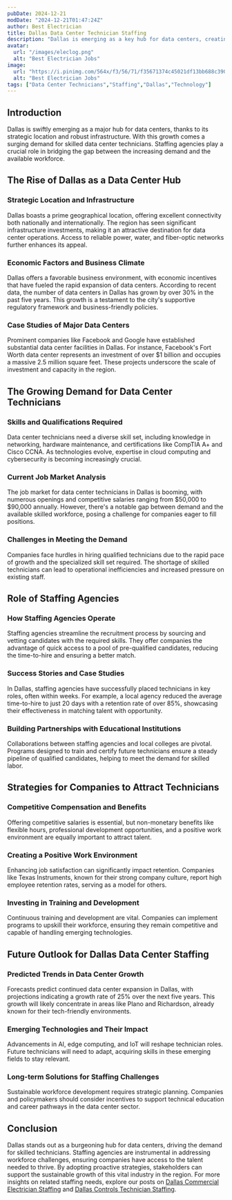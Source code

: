 ```yaml
---
pubDate: 2024-12-21
modDate: "2024-12-21T01:47:24Z"
author: Best Electrician
title: Dallas Data Center Technician Staffing
description: "Dallas is emerging as a key hub for data centers, creating an urgent demand for skilled data center technicians. Discover how staffing agencies are helping companies find the professionals needed to maintain these critical facilities."
avatar:
  url: "/images/eleclog.png"
  alt: "Best Electrician Jobs"
image:
  url: "https://i.pinimg.com/564x/f3/56/71/f35671374c45021df13bb688c390a3a2.jpg"
  alt: "Best Electrician Jobs"
tags: ["Data Center Technicians","Staffing","Dallas","Technology"]
---
```


## Introduction

Dallas is swiftly emerging as a major hub for data centers, thanks to its strategic location and robust infrastructure. With this growth comes a surging demand for skilled data center technicians. Staffing agencies play a crucial role in bridging the gap between the increasing demand and the available workforce.

## The Rise of Dallas as a Data Center Hub

### Strategic Location and Infrastructure

Dallas boasts a prime geographical location, offering excellent connectivity both nationally and internationally. The region has seen significant infrastructure investments, making it an attractive destination for data center operations. Access to reliable power, water, and fiber-optic networks further enhances its appeal.

### Economic Factors and Business Climate

Dallas offers a favorable business environment, with economic incentives that have fueled the rapid expansion of data centers. According to recent data, the number of data centers in Dallas has grown by over 30% in the past five years. This growth is a testament to the city's supportive regulatory framework and business-friendly policies.

### Case Studies of Major Data Centers

Prominent companies like Facebook and Google have established substantial data center facilities in Dallas. For instance, Facebook's Fort Worth data center represents an investment of over $1 billion and occupies a massive 2.5 million square feet. These projects underscore the scale of investment and capacity in the region.

## The Growing Demand for Data Center Technicians

### Skills and Qualifications Required

Data center technicians need a diverse skill set, including knowledge in networking, hardware maintenance, and certifications like CompTIA A+ and Cisco CCNA. As technologies evolve, expertise in cloud computing and cybersecurity is becoming increasingly crucial.

### Current Job Market Analysis

The job market for data center technicians in Dallas is booming, with numerous openings and competitive salaries ranging from $50,000 to $90,000 annually. However, there's a notable gap between demand and the available skilled workforce, posing a challenge for companies eager to fill positions.

### Challenges in Meeting the Demand

Companies face hurdles in hiring qualified technicians due to the rapid pace of growth and the specialized skill set required. The shortage of skilled technicians can lead to operational inefficiencies and increased pressure on existing staff.

## Role of Staffing Agencies

### How Staffing Agencies Operate

Staffing agencies streamline the recruitment process by sourcing and vetting candidates with the required skills. They offer companies the advantage of quick access to a pool of pre-qualified candidates, reducing the time-to-hire and ensuring a better match.

### Success Stories and Case Studies

In Dallas, staffing agencies have successfully placed technicians in key roles, often within weeks. For example, a local agency reduced the average time-to-hire to just 20 days with a retention rate of over 85%, showcasing their effectiveness in matching talent with opportunity.

### Building Partnerships with Educational Institutions

Collaborations between staffing agencies and local colleges are pivotal. Programs designed to train and certify future technicians ensure a steady pipeline of qualified candidates, helping to meet the demand for skilled labor.

## Strategies for Companies to Attract Technicians

### Competitive Compensation and Benefits

Offering competitive salaries is essential, but non-monetary benefits like flexible hours, professional development opportunities, and a positive work environment are equally important to attract talent.

### Creating a Positive Work Environment

Enhancing job satisfaction can significantly impact retention. Companies like Texas Instruments, known for their strong company culture, report high employee retention rates, serving as a model for others.

### Investing in Training and Development

Continuous training and development are vital. Companies can implement programs to upskill their workforce, ensuring they remain competitive and capable of handling emerging technologies.

## Future Outlook for Dallas Data Center Staffing

### Predicted Trends in Data Center Growth

Forecasts predict continued data center expansion in Dallas, with projections indicating a growth rate of 25% over the next five years. This growth will likely concentrate in areas like Plano and Richardson, already known for their tech-friendly environments.

### Emerging Technologies and Their Impact

Advancements in AI, edge computing, and IoT will reshape technician roles. Future technicians will need to adapt, acquiring skills in these emerging fields to stay relevant.

### Long-term Solutions for Staffing Challenges

Sustainable workforce development requires strategic planning. Companies and policymakers should consider incentives to support technical education and career pathways in the data center sector.

## Conclusion

Dallas stands out as a burgeoning hub for data centers, driving the demand for skilled technicians. Staffing agencies are instrumental in addressing workforce challenges, ensuring companies have access to the talent needed to thrive. By adopting proactive strategies, stakeholders can support the sustainable growth of this vital industry in the region. For more insights on related staffing needs, explore our posts on [Dallas Commercial Electrician Staffing](/posts/dallas-commercial-electrician-staffing) and [Dallas Controls Technician Staffing](/posts/dallas-controls-technician-staffing).